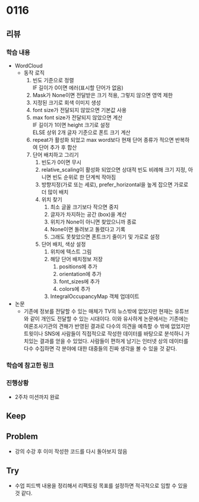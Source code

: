 # 0116
## 리뷰
### 학습 내용
- WordCloud
  - 동작 로직  
    1. 빈도 기준으로 정렬  
      IF 길이가 0이면 에러(표시할 단어가 없음)
    2. Mask가 None이면 전달받은 크기 적용, 그렇지 않으면 영역 제한
    3. 지정된 크기로 회색 이미지 생성
    4. font size가 전달되지 않았으면 기본값 사용
    5. max font size가 전달되지 않았으면 계산  
      IF 길이가 1이면 height 크기로 설정  
      ELSE 상위 2개 글자 기준으로 폰트 크기 계산
    6. repeat가 활성화 되었고 max word보다 현재 단어 종류가 적으면 반복하여 단어 추가 후 합산
    7. 단어 배치하고 그리기
       1. 빈도가 0이면 무시
       2. relative_scaling이 활성화 되었으면 상대적 빈도 비례해 크기 지정, 아니면 빈도 순위로 한 단계씩 작아짐
       3. 방향지정(가로 또는 세로), prefer_horizontal을 높게 잡으면 가로로 더 많이 배치
       4. 위치 찾기
          1. 최소 글꼴 크기보다 작으면 중지
          2. 글자가 차지하는 공간 (box)을 계산
          3. 위치가 None이 아니면 찾았으니까 종료
          4. None이면 돌려보고 돌렸다고 기록
          5. 그래도 못찾았으면 폰트크기 줄이기 및 가로로 설정
       5. 단어 배치, 색상 설정
          1. 위치에 텍스트 그림
          2. 해당 단어 배치정보 저장
             1. positions에 추가
             2. orientation에 추가
             3. font_sizes에 추가
             4. colors에 추가
          3. IntegralOccupancyMap 객체 업데이트
- 논문
  - 기존에 정보를 전달할 수 있는 매체가 TV의 뉴스밖에 없었지만 현재는 유튜브와 같이 개인도 전달할 수 있는 시대이다. 이와 유사하게 논문에서는 기존에는 여론조사기관의 견해가 반영된 결과로 다수의 의견을 예측할 수 밖에 없었지만 트윗이나 SNS에 사람들이 직접적으로 작성한 데이터를 바탕으로 분석하니 가치있는 결과를 얻을 수 있었다. 사람들이 편하게 남기는 인터넷 상의 데이터를 다수 수집하면 각 분야에 대한 대중들의 진짜 생각을 볼 수 있을 것 같다.
### 학습에 참고한 링크
### 진행상황
- 2주차 미션까지 완료
## Keep
## Problem
- 강의 수강 후 이미 작성한 코드를 다시 돌아보지 않음
## Try
- 수업 피드백 내용을 정리해서 리팩토링 목표를 설정하면 적극적으로 임할 수 있을 것 같다.